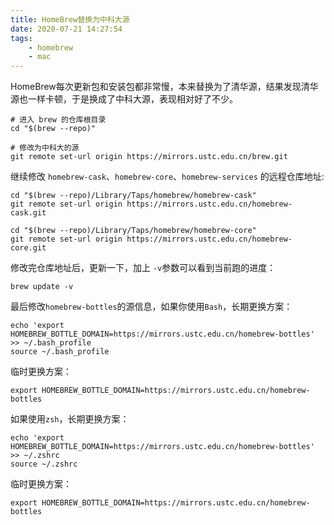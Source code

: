 ```yaml
---
title: HomeBrew替换为中科大源
date: 2020-07-21 14:27:54
tags:
    - homebrew
    - mac
---
```


HomeBrew每次更新包和安装包都非常慢，本来替换为了清华源，结果发现清华源也一样卡顿，于是换成了中科大源，表现相对好了不少。

```shell
# 进入 brew 的仓库根目录
cd "$(brew --repo)"

# 修改为中科大的源
git remote set-url origin https://mirrors.ustc.edu.cn/brew.git

```

继续修改 `homebrew-cask`、`homebrew-core`、`homebrew-services` 的远程仓库地址:

```shell
cd "$(brew --repo)/Library/Taps/homebrew/homebrew-cask"
git remote set-url origin https://mirrors.ustc.edu.cn/homebrew-cask.git

cd "$(brew --repo)/Library/Taps/homebrew/homebrew-core"
git remote set-url origin https://mirrors.ustc.edu.cn/homebrew-core.git
```

修改完仓库地址后，更新一下，加上 `-v`参数可以看到当前跑的进度：

```shell
brew update -v
```

最后修改`homebrew-bottles`的源信息，如果你使用`Bash`，长期更换方案：

```shell
echo 'export HOMEBREW_BOTTLE_DOMAIN=https://mirrors.ustc.edu.cn/homebrew-bottles' >> ~/.bash_profile
source ~/.bash_profile
```

临时更换方案：

```shell
export HOMEBREW_BOTTLE_DOMAIN=https://mirrors.ustc.edu.cn/homebrew-bottles
```

如果使用`zsh`，长期更换方案：

```shell
echo 'export HOMEBREW_BOTTLE_DOMAIN=https://mirrors.ustc.edu.cn/homebrew-bottles' >> ~/.zshrc
source ~/.zshrc
```

临时更换方案：

```shell
export HOMEBREW_BOTTLE_DOMAIN=https://mirrors.ustc.edu.cn/homebrew-bottles
```
